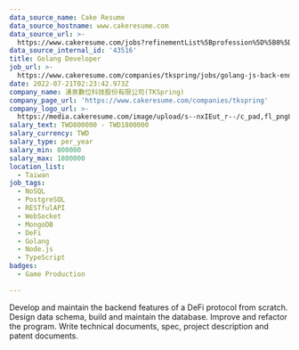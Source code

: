 ```yaml
---
data_source_name: Cake Resume
data_source_hostname: www.cakeresume.com
data_source_url: >-
  https://www.cakeresume.com/jobs?refinementList%5Bprofession%5D%5B0%5D=game-production&range%5Bsalary_range%5D%5Bmin%5D=1000000
data_source_internal_id: '43516'
title: Golang Developer
job_url: >-
  https://www.cakeresume.com/companies/tkspring/jobs/golang-js-back-end-developer
date: 2022-07-21T02:23:42.973Z
company_name: 湧泉數位科技股份有限公司(TKSpring)
company_page_url: 'https://www.cakeresume.com/companies/tkspring'
company_logo_url: >-
  https://media.cakeresume.com/image/upload/s--nxIEut_r--/c_pad,fl_png8,h_200,w_200/v1652261028/tevpq9zuojwszr3u0svj.png
salary_text: TWD800000 - TWD1800000
salary_currency: TWD
salary_type: per_year
salary_min: 800000
salary_max: 1800000
location_list:
  - Taiwan
job_tags:
  - NoSQL
  - PostgreSQL
  - RESTfulAPI
  - WebSocket
  - MongoDB
  - DeFi
  - Golang
  - Node.js
  - TypeScript
badges:
  - Game Production

---
```


Develop and maintain the backend features of a DeFi protocol from scratch. Design data schema, build and maintain the database. Improve and refactor the program. Write technical documents, spec, project description and patent documents.